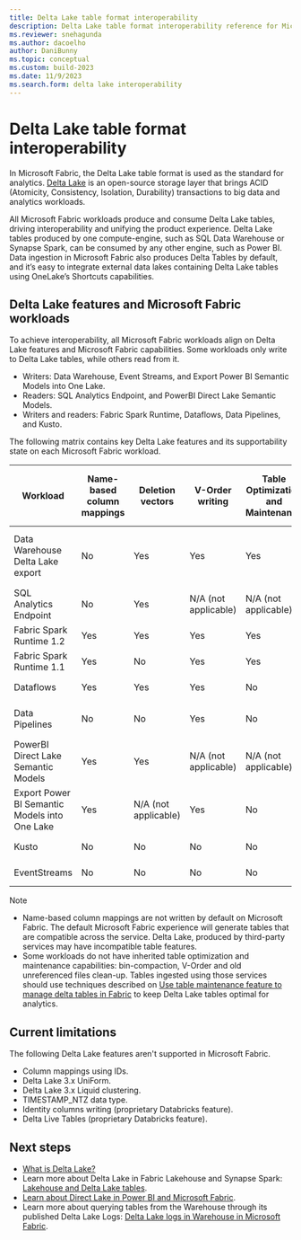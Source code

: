 ```yaml
---
title: Delta Lake table format interoperability
description: Delta Lake table format interoperability reference for Microsoft Fabric 
ms.reviewer: snehagunda
ms.author: dacoelho
author: DaniBunny
ms.topic: conceptual
ms.custom: build-2023
ms.date: 11/9/2023
ms.search.form: delta lake interoperability
---
```


# Delta Lake table format interoperability

In Microsoft Fabric, the Delta Lake table format is used as the standard for analytics. [Delta Lake](https://docs.delta.io/latest/delta-intro.html) is an open-source storage layer that brings ACID (Atomicity, Consistency, Isolation, Durability) transactions to big data and analytics workloads. 

All Microsoft Fabric workloads produce and consume Delta Lake tables, driving interoperability and unifying the product experience. Delta Lake tables produced by one compute-engine, such as SQL Data Warehouse or Synapse Spark, can be consumed by any other engine, such as Power BI. Data ingestion in Microsoft Fabric also produces Delta Tables by default, and it’s easy to integrate external data lakes containing Delta Lake tables using OneLake’s Shortcuts capabilities.

## Delta Lake features and Microsoft Fabric workloads

To achieve interoperability, all Microsoft Fabric workloads align on Delta Lake features and Microsoft Fabric capabilities. Some workloads only write to Delta Lake tables, while others read from it.

* Writers: Data Warehouse, Event Streams, and Export Power BI Semantic Models into One Lake.
* Readers: SQL Analytics Endpoint, and PowerBI Direct Lake Semantic Models.
* Writers and readers: Fabric Spark Runtime, Dataflows, Data Pipelines, and Kusto.

The following matrix contains key Delta Lake features and its supportability state on each Microsoft Fabric workload.

|Workload|Name-based column mappings|Deletion vectors|V-Order writing|Table Optimization and Maintenance|Write Partitions|Read Partitions|Delta reader/writer version and default table features|
|---------|---------|---------|---------|---------|---------|---------|---------|
|Data Warehouse Delta Lake export|No|Yes|Yes|Yes|No|Yes|Reader: 3<br/Writer: 7<br/>Deletion Vectors|
SQL Analytics Endpoint|No|Yes|N/A (not applicable)|N/A (not applicable)|N/A (not applicable)|Yes|N/A (not applicable)|
Fabric Spark Runtime 1.2|Yes|Yes|Yes|Yes|Yes|Yes|Reader: 1<br/>Writer: 2|
Fabric Spark Runtime 1.1|Yes|No|Yes|Yes|Yes|Yes|Reader: 1<br/>Writer: 2|
Dataflows|Yes|Yes|Yes|No|Yes|Yes|Reader: 1<br/>Writer: 2<br/>|
Data Pipelines|No|No|Yes|No|Yes, overwrite only|Yes|Reader: 1<br/>Writer: 2|
PowerBI Direct Lake Semantic Models|Yes|Yes|N/A (not applicable)|N/A (not applicable)|N/A (not applicable)|Yes|N/A (not applicable)|
Export Power BI Semantic Models into One Lake|Yes|N/A (not applicable)|Yes|No|Yes|N/A (not applicable)|Reader: 2<br/>Writer: 5|
Kusto|No|No|No|No|Yes|Yes|Reader: 1<br/>Writer: 1|
EventStreams|No|No|No|No|Yes|N/A (not applicable)|Reader: 1<br/>Writer: 2|

> [!NOTE]
>
> * Name-based column mappings are not written by default on Microsoft Fabric. The default Microsoft Fabric experience will generate tables that are compatible across the service. Delta Lake, produced by third-party services may have incompatible table features.
> * Some workloads do not have inherited table optimization and maintenance capabilities: bin-compaction, V-Order and old unreferenced files clean-up. Tables ingested using those services should use techniques described on [Use table maintenance feature to manage delta tables in Fabric](../data-engineering/lakehouse-table-maintenance.md) to keep Delta Lake tables optimal for analytics. 

## Current limitations

The following Delta Lake features aren't supported in Microsoft Fabric.

* Column mappings using IDs.
* Delta Lake 3.x UniForm.
* Delta Lake 3.x Liquid clustering.
* TIMESTAMP_NTZ data type.
* Identity columns writing (proprietary Databricks feature).
* Delta Live Tables (proprietary Databricks feature).

## Next steps

* [What is Delta Lake?](/azure/synapse-analytics/spark/apache-spark-what-is-delta-lake)
* Learn more about Delta Lake in Fabric Lakehouse and Synapse Spark: [Lakehouse and Delta Lake tables](../data-engineering/lakehouse-and-delta-tables.md).
* [Learn about Direct Lake in Power BI and Microsoft Fabric](/power-bi/enterprise/directlake-overview).
* Learn more about querying tables from the Warehouse through its published Delta Lake Logs: [Delta Lake logs in Warehouse in Microsoft Fabric](../data-warehouse/query-delta-lake-logs.md).
